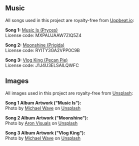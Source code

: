 ## Music
All songs used in this project are royalty-free from [Uppbeat.io](https://uppbeat.io/):

**Song 1:**
[Music Is (Pryces)](https://uppbeat.io/t/pryces/music-is)  
License code: MXPAUJAAW7ZIQ5Z4

**Song 2:**
[Moonshine (Prigida)](https://uppbeat.io/t/prigida/moonshine)  
License code: RYITY3GA2VPP0C9B

**Song 3:**
[Vlog King (Pecan Pie)](https://uppbeat.io/t/pecan-pie/vlog-king)  
License code: J1J4U3ELSAILQWFC


## Images
All images used in this project are royalty-free from [Unsplash](https://unsplash.com/):

**Song 1 Album Artwork ("Music Is"):**  
Photo by <a href="https://unsplash.com/@oxop1?utm_content=creditCopyText&utm_medium=referral&utm_source=unsplash">Michael Wave</a> on <a href="https://unsplash.com/photos/iNrlsOBhID8?utm_content=creditCopyText&utm_medium=referral&utm_source=unsplash">Unsplash</a>

**Song 2 Album Artwork ("Moonshine"):**  
Photo by <a href="https://unsplash.com/@aronvisuals?utm_content=creditCopyText&utm_medium=referral&utm_source=unsplash">Aron Visuals</a> on <a href="https://unsplash.com/photos/full-moon-covered-by-clouds-IJnLGgqk6Uc?utm_content=creditCopyText&utm_medium=referral&utm_source=unsplash">Unsplash</a>

**Song 3 Album Artwork ("Vlog King"):**  
Photo by <a href="https://unsplash.com/@oxop1?utm_content=creditCopyText&utm_medium=referral&utm_source=unsplash">Michael Wave</a> on <a href="https://unsplash.com/photos/a-person-wearing-a-plaid-shirt-and-black-shoes-elT7t4hojP8?utm_content=creditCopyText&utm_medium=referral&utm_source=unsplash">Unsplash</a>